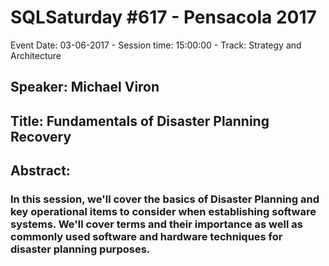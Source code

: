 # SQLSaturday #617 - Pensacola 2017
Event Date: 03-06-2017 - Session time: 15:00:00 - Track: Strategy and Architecture
## Speaker: Michael Viron
## Title: Fundamentals of Disaster Planning  Recovery
## Abstract:
### In this session, we'll cover the basics of Disaster Planning and key operational items to consider when establishing software systems.  We'll cover terms and their importance as well as commonly used software and hardware techniques for disaster planning purposes.
